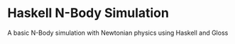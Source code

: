 # Haskell N-Body Simulation
A basic N-Body simulation with Newtonian physics using Haskell and Gloss
